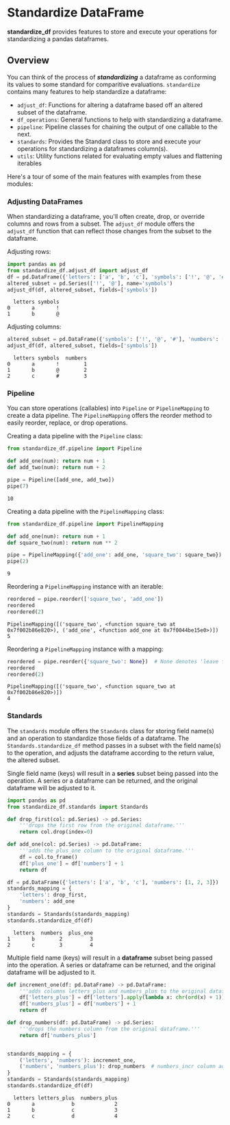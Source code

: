 # Standardize DataFrame

**standardize_df** provides features to store and execute your operations for standardizing a pandas dataframes.


## Overview

You can think of the process of ***standardizing*** a dataframe as conforming its values to some standard for comparitive evaluations. `standardize` contains many features to help standardize a dataframe:

- `adjust_df`: Functions for altering a dataframe based off an altered subset of the dataframe.
- `df_operations`: General functions to help with standardizing a dataframe.
- `pipeline`: Pipeline classes for chaining the output of one callable to the next.
- `standards`: Provides the Standard class to store and execute your operations for standardizing a dataframes column(s).
- `utils`: Utility functions related for evaluating empty values and flattening iterables

Here's a tour of some of the main features with examples from these modules:

### Adjusting DataFrames

When standardizing a dataframe, you'll often create, drop, or override columns and rows from a subset. The `adjust_df` module offers the `adjust_df` function that can reflect those changes from the subset to the dataframe.

Adjusting rows:

```python
import pandas as pd
from standardize_df.adjust_df import adjust_df
df = pd.DataFrame({'letters': ['a', 'b', 'c'], 'symbols': ['!', '@', '#']})
altered_subset = pd.Series(['!', '@'], name='symbols')
adjust_df(df, altered_subset, fields=['symbols'])
```
```
  letters symbols
0       a       !
1       b       @
```

Adjusting columns:
```python
altered_subset = pd.DataFrame({'symbols': ['!', '@', '#'], 'numbers': [1, 2, 3]})
adjust_df(df, altered_subset, fields=['symbols'])
```
```
  letters symbols  numbers
0       a       !        1
1       b       @        2
2       c       #        3
```

### Pipeline

You can store operations (callables) into `Pipeline` or `PipelineMapping` to create a data pipeline. The `PipelineMapping` offers the reorder method to easily reorder, replace, or drop operations.

Creating a data pipeline with the `Pipeline` class:
```python
from standardize_df.pipeline import Pipeline

def add_one(num): return num + 1
def add_two(num): return num + 2

pipe = Pipeline([add_one, add_two])
pipe(7)
```

    10

Creating a data pipeline with the `PipelineMapping` class:
```python
from standardize_df.pipeline import PipelineMapping

def add_one(num): return num + 1
def square_two(num): return num ** 2

pipe = PipelineMapping({'add_one': add_one, 'square_two': square_two})
pipe(2)
```
    9

Reordering a `PipelineMapping` instance with an iterable:
```python
reordered = pipe.reorder(['square_two', 'add_one'])
reordered
reordered(2)
```

    PipelineMapping([('square_two', <function square_two at 0x7f002b86e820>), ('add_one', <function add_one at 0x7f0044be15e0>)])
    5

Reordering a `PipelineMapping` instance with a mapping:

```python
reordered = pipe.reorder({'square_two': None})  # None denotes 'leave func as is'
reordered
reordered(2)
```

    PipelineMapping([('square_two', <function square_two at 0x7f002b86e820>)])
    4

### Standards
 The `standards` module offers the
`Standards` class for storing field name(s) and an operation to standardize those fields of a dataframe. The `Standards.standardize_df` method passes in a subset with the field name(s) to the operation, and adjusts the dataframe according to the return value, the altered subset.

Single field name (keys) will result in a **series** subset being passed into the operation. A series or a dataframe can be returned, and the original dataframe will be adjusted to it. 
```python
import pandas as pd
from standardize_df.standards import Standards

def drop_first(col: pd.Series) -> pd.Series: 
    '''drops the first row from the original dataframe.'''
    return col.drop(index=0)

def add_one(col: pd.Series) -> pd.DataFrame:
    '''adds the plus_one column to the original dataframe.'''
    df = col.to_frame()
    df['plus_one'] = df['numbers'] + 1
    return df

df = pd.DataFrame({'letters': ['a', 'b', 'c'], 'numbers': [1, 2, 3]})
standards_mapping = {
    'letters': drop_first, 
    'numbers': add_one
}
standards = Standards(standards_mapping)
standards.standardize_df(df)
```
      letters  numbers  plus_one
    1       b        2         3
    2       c        3         4

Multiple field name (keys) will result in a **dataframe** subset being passed into the operation. A series or dataframe can be returned, and the original dataframe will be adjusted to it. 
```python
def increment_one(df: pd.DataFrame) -> pd.DataFrame:
    '''adds columns letters_plus and numbers_plus to the original dataframe.'''
    df['letters_plus'] = df['letters'].apply(lambda x: chr(ord(x) + 1))
    df['numbers_plus'] = df['numbers'] + 1
    return df

def drop_numbers(df: pd.DataFrame) -> pd.Series:
    '''drops the numbers column from the original dataframe.'''
    return df['numbers_plus']


standards_mapping = {
    ('letters', 'numbers'): increment_one, 
    ('numbers', 'numbers_plus'): drop_numbers  # numbers_incr column added in increment_one func 
}
standards = Standards(standards_mapping)
standards.standardize_df(df)
```
      letters letters_plus  numbers_plus
    0       a            b             2
    1       b            c             3
    2       c            d             4
